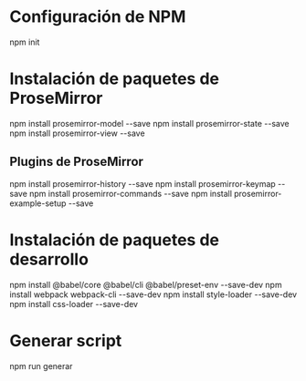 # Configuración de NPM
npm init

# Instalación de paquetes de ProseMirror
npm install prosemirror-model --save
npm install prosemirror-state --save
npm install prosemirror-view --save

## Plugins de ProseMirror
npm install prosemirror-history --save
npm install prosemirror-keymap --save
npm install prosemirror-commands --save
npm install prosemirror-example-setup --save

# Instalación de paquetes de desarrollo
npm install @babel/core @babel/cli @babel/preset-env --save-dev
npm install webpack webpack-cli --save-dev
npm install style-loader --save-dev
npm install css-loader --save-dev

# Generar script
npm run generar